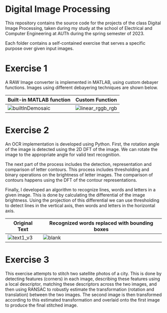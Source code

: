 # Digital Image Processing

This repository contains the source code for the projects of the class Digital Image Processing, taken during my study at the school of Electrical and Computer Engineering at AUTh during the spring semester of 2023.

Each folder contains a self-contained exercise that serves a specific purpose over given input images.

# Exercise 1

A RAW Image converter is implemented in MATLAB, using custom debayer functions. Images using different debayering techniques are shown below.

| Built-in MATLAB function | Custom Function |
|---------------- | --------------- |
| ![builtInDemosaic](https://github.com/toniker/digital-image-processing-2023/assets/39350193/9f855ef3-5a2c-4827-bd08-bccb3d7beff9)| ![linear_rggb_rgb](https://github.com/toniker/digital-image-processing-2023/assets/39350193/e61cb545-4cd0-4f06-9831-be0df31add17) |

# Exercise 2

An OCR implementation is developed using Python. First, the rotation angle of the image is detected using the 2D DFT of the image. We can rotate the image to the appropriate angle for valid text recognition. 

The next part of the process includes the detection, representation and comparison of letter contours. This process includes thresholding and binary operations on the brightness of letter images. The comparison of contours happens using the DFT of the contour representations.

Finally, I developed an algorithm to recognize lines, words and letters in a given image. This is done by calculating the differential of the image brightness. Using the projection of this differential we can use thresholding to detect lines in the vertical axis, then words and letters in the horizontal axis.

| Original Text | Recognized words replaced with bounding boxes |
|---------------- | --------------- |
| ![text1_v3](https://github.com/toniker/digital-image-processing-2023/assets/39350193/318ce30e-c346-4c02-baef-bb6cac891ff4) | ![blank](https://github.com/toniker/digital-image-processing-2023/assets/39350193/cfbd491e-64e0-4474-9052-6eb1395228e3) |

# Exercise 3

This exercise attempts to stitch two satellite photos of a city. This is done by detecting features (corners) in each image, describing these features using a local descriptor, matching these descriptors across the two images, and then using RANSAC to robustly estimate the transformation (rotation and translation) between the two images. The second image is then transformed according to this estimated transformation and overlaid onto the first image to produce the final stitched image.

